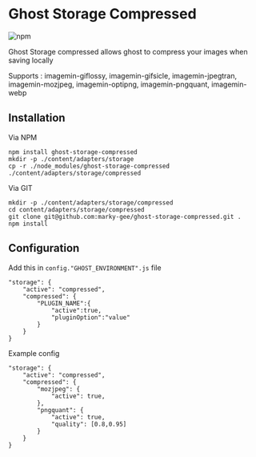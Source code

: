# Ghost Storage Compressed

![npm](https://img.shields.io/npm/dt/ghost-storage-compressed.svg)

Ghost Storage compressed allows ghost to compress your images when saving locally

Supports : imagemin-giflossy, imagemin-gifsicle, imagemin-jpegtran, imagemin-mozjpeg, imagemin-optipng, imagemin-pngquant, imagemin-webp

## Installation

Via NPM

```
npm install ghost-storage-compressed
mkdir -p ./content/adapters/storage
cp -r ./node_modules/ghost-storage-compressed ./content/adapters/storage/compressed
```

Via GIT

```
mkdir -p ./content/adapters/storage/compressed
cd content/adapters/storage/compressed
git clone git@github.com:marky-gee/ghost-storage-compressed.git .
npm install
```

## Configuration

Add this in `config."GHOST_ENVIRONMENT".js` file

```
"storage": {
    "active": "compressed",
    "compressed": {
        "PLUGIN_NAME":{
            "active":true,
            "pluginOption":"value"
        }
    }
}
```

Example config

```
"storage": {
    "active": "compressed",
    "compressed": {
        "mozjpeg": {
            "active": true,
        },
        "pngquant": {
            "active": true,
            "quality": [0.8,0.95]
        }
    }
}
```
